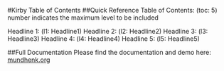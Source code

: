 #Kirby Table of Contents
##Quick Reference
Table of Contents: (toc: 5)
number indicates the maximum level to be included

Headline 1: (l1: Headline1)
Headline 2: (l2: Headline2)
Headline 3: (l3: Headline3)
Headline 4: (l4: Headline4)
Headline 5: (l5: Headline5)

##Full Documentation
Please find the documentation and demo here: [mundhenk.org](http://mundhenk.org/blog/kirby-table-of-contents)